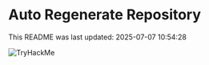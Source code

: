 # Auto Regenerate Repository

This README was last updated: 2025-07-07 10:54:28

 ![TryHackMe](https://tryhackme.com/badge/533634)